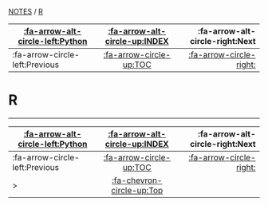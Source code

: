 <nav id="top">

[NOTES](../Index.md) / [R](Index.md)

| [:fa-arrow-alt-circle-left:Python](../Python/Index.md) | [:fa-arrow-alt-circle-up:INDEX](../Index.md) | :fa-arrow-alt-circle-right:Next |
| ------------------------------------------------------ | :------------------------------------------: | ------------------------------: |
| :fa-arrow-circle-left:Previous                         | [:fa-arrow-circle-up:TOC](Index.md)          | [:fa-arrow-circle-right:](.md)  |

</nav>

# R



---

<nav id="bottom">

| [:fa-arrow-alt-circle-left:Python](../Python/Index.md) | [:fa-arrow-alt-circle-up:INDEX](../Index.md) | :fa-arrow-alt-circle-right:Next |
| ------------------------------------------------------ | :------------------------------------------: | ------------------------------: |
| :fa-arrow-circle-left:Previous                         | [:fa-arrow-circle-up:TOC](Index.md)          | [:fa-arrow-circle-right:](.md)  |
| >                                                      | [:fa-chevron-circle-up:Top](#top)            |                                 |

</nav>